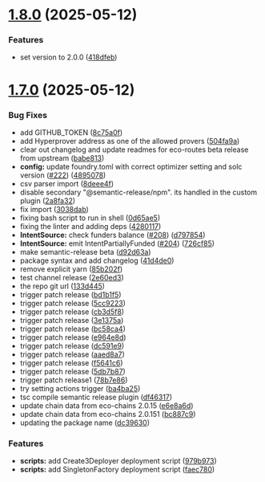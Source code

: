 # [1.8.0](https://github.com/eco/eco-routes/compare/v1.7.0...v1.8.0) (2025-05-12)


### Features

* set version to 2.0.0 ([418dfeb](https://github.com/eco/eco-routes/commit/418dfeb293d265f65658b7e6a7fbcfc5423a33fb))

# [1.7.0](https://github.com/eco/eco-routes/compare/v1.6.1...v1.7.0) (2025-05-12)


### Bug Fixes

* add GITHUB_TOKEN ([8c75a0f](https://github.com/eco/eco-routes/commit/8c75a0f3283c0cede949bfe54b7931c90507ef87))
* add Hyperprover address as one of the allowed provers ([504fa9a](https://github.com/eco/eco-routes/commit/504fa9a18050c2437704efd203994f47e95e70aa))
* clear out changelog and update readmes for eco-routes beta release from upstream ([babe813](https://github.com/eco/eco-routes/commit/babe8131119251a73fc9e3d022ccae59c153eeb4))
* **config:** update foundry.toml with correct optimizer setting and solc version ([#222](https://github.com/eco/eco-routes/issues/222)) ([4895078](https://github.com/eco/eco-routes/commit/48950783fe5afa632ab790a0f66ed061e569c416))
* csv parser import ([8deee4f](https://github.com/eco/eco-routes/commit/8deee4f29fa18fb086219f6bf08a06e719ac3f9c))
* disable secondary "@semantic-release/npm". its handled in the custom plugin ([2a8fa32](https://github.com/eco/eco-routes/commit/2a8fa3286943b8e3938aaf311c91a1068453aa8a))
* fix import ([3038dab](https://github.com/eco/eco-routes/commit/3038dabe4a3907a634f185799f541e9e4309a54c))
* fixing bash script to run in shell ([0d65ae5](https://github.com/eco/eco-routes/commit/0d65ae54f64566088795abc04b5831d6ac3395f6))
* fixing the linter and adding deps ([4280117](https://github.com/eco/eco-routes/commit/4280117a03d842fc7ee2b6fc027f5ac67d196de9))
* **IntentSource:** check funders balance ([#208](https://github.com/eco/eco-routes/issues/208)) ([d797854](https://github.com/eco/eco-routes/commit/d79785448e6aa905c49d5c75252df3dd51daead4))
* **IntentSource:** emit IntentPartiallyFunded ([#204](https://github.com/eco/eco-routes/issues/204)) ([726cf85](https://github.com/eco/eco-routes/commit/726cf851c66a21770d05441768178f556a818eab))
* make semantic-release beta ([d92d63a](https://github.com/eco/eco-routes/commit/d92d63a99364fb80ce84c22d539a55c29d000b53))
* package syntax and add changelog ([41d4de0](https://github.com/eco/eco-routes/commit/41d4de0bb64234684d0b1dfd8b8359baa4c62966))
* remove explicit yarn ([85b202f](https://github.com/eco/eco-routes/commit/85b202f98fc8bf330ebf469eb0b178a2c573f1e3))
* test channel release ([2e60ed3](https://github.com/eco/eco-routes/commit/2e60ed332f4a2432f8a8fdc49afbfe0b0d799087))
* the repo git url ([133d445](https://github.com/eco/eco-routes/commit/133d445f3a80d82c24a79517831619d13d42c748))
* trigger patch release ([bd1b1f5](https://github.com/eco/eco-routes/commit/bd1b1f547edba09f8fa6a268d028fed291ecb4b2))
* trigger patch release ([5cc9223](https://github.com/eco/eco-routes/commit/5cc92237068004a6bdb07dff226d8b3a28ef5d55))
* trigger patch release ([cb3d5f8](https://github.com/eco/eco-routes/commit/cb3d5f803cbe74cd55f51e77c12be7e316176703))
* trigger patch release ([3e1375a](https://github.com/eco/eco-routes/commit/3e1375aaefcd9c3aeaee639431728307c741b30b))
* trigger patch release ([bc58ca4](https://github.com/eco/eco-routes/commit/bc58ca44f7492dc3121428e22b30de233f91a940))
* trigger patch release ([e964e8d](https://github.com/eco/eco-routes/commit/e964e8decbb7b31ef29f2ae991c4485e23d0c3a0))
* trigger patch release ([dc591e9](https://github.com/eco/eco-routes/commit/dc591e90b20ab928cd332552a3ee27e72efda05c))
* trigger patch release ([aaed8a7](https://github.com/eco/eco-routes/commit/aaed8a71ccca9a6cf37eaa6c19840521c8a3a001))
* trigger patch release ([f5641c6](https://github.com/eco/eco-routes/commit/f5641c6ecf53d422606e5471e03e4d60d1cd9cd6))
* trigger patch release ([5db7b87](https://github.com/eco/eco-routes/commit/5db7b870ad85b71ae31776c5a89c762a46f369dd))
* trigger patch release1 ([78b7e86](https://github.com/eco/eco-routes/commit/78b7e86ebbf7e2ed30ea15184441376e77ae908b))
* try setting actions trigger ([ba4ba25](https://github.com/eco/eco-routes/commit/ba4ba25b4d77f1878be4f71cca59deef3388efac))
* tsc compile semantic release plugin ([df46317](https://github.com/eco/eco-routes/commit/df4631784dbb120dc30ac30ac036db19fa8df9a3))
* update chain data from eco-chains 2.0.15 ([e6e8a6d](https://github.com/eco/eco-routes/commit/e6e8a6d53d04d79eea0dfc36a6342dad7de21852))
* update chain data from eco-chains 2.0.151 ([bc887c9](https://github.com/eco/eco-routes/commit/bc887c9841ac37603cc8045ac191a103854f615d))
* updating the package name ([dc39630](https://github.com/eco/eco-routes/commit/dc39630ef6dc900cc8250355cac9f4037b0338d9))


### Features

* **scripts:** add Create3Deployer deployment script ([979b973](https://github.com/eco/eco-routes/commit/979b973f9c5f77e4ebd2c7b01326a7018e516231))
* **scripts:** add SingletonFactory deployment script ([faec780](https://github.com/eco/eco-routes/commit/faec780b586e3cac5ff14e04fef848c5e374cf49))
